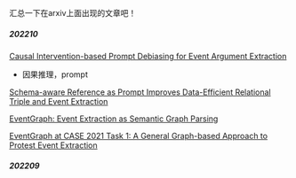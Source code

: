 汇总一下在arxiv上面出现的文章吧！

##### 202210

[Causal Intervention-based Prompt Debiasing for Event Argument Extraction](https://arxiv.org/abs/2210.01561)

- 因果推理，prompt

[Schema-aware Reference as Prompt Improves Data-Efficient Relational Triple and Event Extraction](https://arxiv.org/abs/2210.10709)

[EventGraph: Event Extraction as Semantic Graph Parsing](https://arxiv.org/abs/2210.08646)

[EventGraph at CASE 2021 Task 1: A General Graph-based Approach to Protest Event Extraction](https://arxiv.org/abs/2210.09770)

##### 202209

